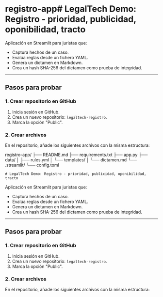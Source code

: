 # registro-app# LegalTech Demo: Registro - prioridad, publicidad, oponibilidad, tracto

Aplicación en Streamlit para juristas que:
- Captura hechos de un caso.
- Evalúa reglas desde un fichero YAML.
- Genera un dictamen en Markdown.
- Crea un hash SHA-256 del dictamen como prueba de integridad.

---

## Pasos para probar

### 1. Crear repositorio en GitHub
1. Inicia sesión en GitHub.
2. Crea un nuevo repositorio: `legaltech-registro`.
3. Marca la opción "Public".

### 2. Crear archivos
En el repositorio, añade los siguientes archivos con la misma estructura:

registro-app/
├── README.md
├── requirements.txt
├── app.py
├── data/
│   ├── rules.yml
│   └── templates/
│       └── dictamen.md
└── .streamlit/
    └── config.toml

    # LegalTech Demo: Registro - prioridad, publicidad, oponibilidad, tracto

Aplicación en Streamlit para juristas que:
- Captura hechos de un caso.
- Evalúa reglas desde un fichero YAML.
- Genera un dictamen en Markdown.
- Crea un hash SHA-256 del dictamen como prueba de integridad.

---

## Pasos para probar

### 1. Crear repositorio en GitHub
1. Inicia sesión en GitHub.
2. Crea un nuevo repositorio: `legaltech-registro`.
3. Marca la opción "Public".

### 2. Crear archivos
En el repositorio, añade los siguientes archivos con la misma estructura:


